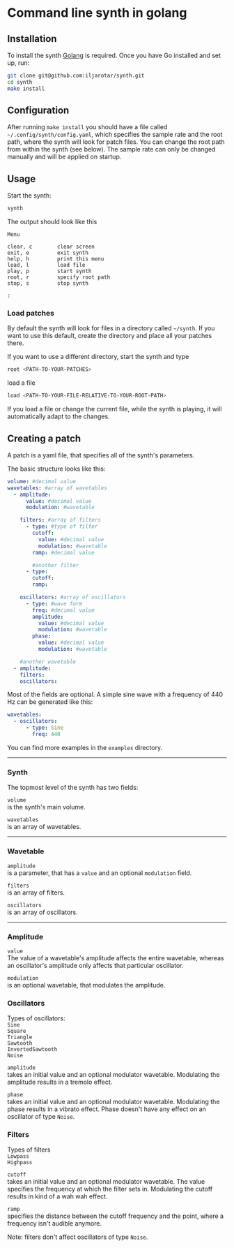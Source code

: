 # Command line synth in golang

## Installation

To install the synth [Golang](https://go.dev/doc/install) is required. Once you have Go installed and set up, run:

```bash
git clone git@github.com:iljarotar/synth.git
cd synth
make install
```

## Configuration

After running `make install` you should have a file called `~/.config/synth/config.yaml`, which specifies the sample rate and the root path, where the synth will look for patch files. You can change the root path from within the synth (see below). The sample rate can only be changed manually and will be applied on startup.

## Usage

Start the synth:

```bash
synth
```

The output should look like this

```
Menu

clear, c        clear screen
exit, e         exit synth
help, h         print this menu
load, l         load file
play, p         start synth
root, r         specify root path
stop, s         stop synth

:
```

### Load patches

By default the synth will look for files in a directory called `~/synth`. If you want to use this default, create the directory and place all your patches there.

If you want to use a different directory, start the synth and type

```bash
root <PATH-TO-YOUR-PATCHES>
```

load a file

```bash
load <PATH-TO-YOUR-FILE-RELATIVE-TO-YOUR-ROOT-PATH>
```

If you load a file or change the current file, while the synth is playing, it will automatically adapt to the changes.

## Creating a patch

A patch is a yaml file, that specifies all of the synth's parameters.

The basic structure looks like this:

```yaml
volume: #decimal value
wavetables: #array of wavetables
  - amplitude:
      value: #decimal value
      modulation: #wavetable

    filters: #array of filters
      - type: #type of filter
        cutoff:
          value: #decimal value
          modulation: #wavetable
        ramp: #decimal value

        #another filter
      - type:
        cutoff:
        ramp:

    oscillators: #array of oscillators
      - type: #wave form
        freq: #decimal value
        amplitude:
          value: #decimal value
          modulation: #wavetable
        phase:
          value: #decimal value
          modulation: #wavetable

    #another wavetable
  - amplitude:
    filters:
    oscillators:
```

Most of the fields are optional. A simple sine wave with a frequency of 440 Hz can be generated like this:

```yaml
wavetables:
  - oscillators:
      - type: Sine
        freq: 440
```

You can find more examples in the `examples` directory.

---

### Synth

The topmost level of the synth has two fields:

`volume`  
is the synth's main volume.

`wavetables`  
is an array of wavetables.

---

### Wavetable

`amplitude`  
is a parameter, that has a `value` and an optional `modulation` field.

`filters`  
is an array of filters.

`oscillators`  
is an array of oscillators.

---

### Amplitude

`value`  
The value of a wavetable's amplitude affects the entire wavetable, whereas an oscillator's amplitude only affects that particular oscillator.

`modulation`  
is an optional wavetable, that modulates the amplitude.

### Oscillators

Types of oscillators:  
`Sine`  
`Square`  
`Triangle`  
`Sawtooth`  
`InvertedSawtooth`  
`Noise`

`amplitude`  
takes an initial value and an optional modulator wavetable. Modulating the amplitude results in a tremolo effect.

`phase`  
takes an initial value and an optional modulator wavetable. Modulating the phase results in a vibrato effect. Phase doesn't have any effect on an oscillator of type `Noise`.

### Filters

Types of filters  
`Lowpass`  
`Highpass`

`cutoff`  
takes an initial value and an optional modulator wavetable. The value specifies the frequency at which the filter sets in. Modulating the cutoff results in kind of a wah wah effect.

`ramp`  
specifies the distance between the cutoff frequency and the point, where a frequency isn't audible anymore.

Note: filters don't affect oscillators of type `Noise`.
